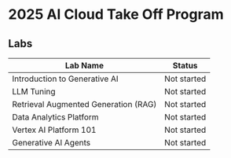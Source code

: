 # 2025 AI Cloud Take Off Program

## Labs
| Lab Name | Status |
| --- | --- |
| Introduction to Generative AI | Not started |
| LLM Tuning | Not started |
| Retrieval Augmented Generation (RAG) | Not started |
| Data Analytics Platform | Not started |
| Vertex AI Platform 101 | Not started |
| Generative AI Agents | Not started |

